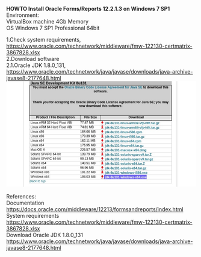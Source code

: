 **HOWTO Install Oracle Forms/Reports 12.2.1.3 on Windows 7 SP1**  
Environment:  
VirtualBox machine 4Gb Memory  
OS Windows 7 SP1 Professional 64bit  

1.Check system requirements, https://www.oracle.com/technetwork/middleware/fmw-122130-certmatrix-3867828.xlsx  
2.Download software  
2.1.Oracle JDK 1.8.0_131, https://www.oracle.com/technetwork/java/javase/downloads/java-archive-javase8-2177648.html  
![1.Download Oracle JDK](images/img_1_jdk_download.jpg) 


References:  
Documentation https://docs.oracle.com/middleware/12213/formsandreports/index.html  
System requirements https://www.oracle.com/technetwork/middleware/fmw-122130-certmatrix-3867828.xlsx  
Download Oracle JDK 1.8.0_131 https://www.oracle.com/technetwork/java/javase/downloads/java-archive-javase8-2177648.html  

